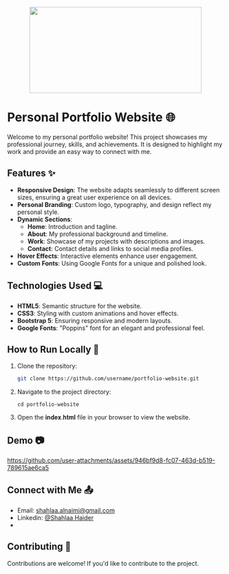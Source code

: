 <p align="center">
  <img width ="400" height="200" src="https://github.com/user-attachments/assets/ce879010-cde2-42cb-a058-aea97a501aa2">
</p>

# Personal Portfolio Website 🌐
Welcome to my personal portfolio website! This project showcases my professional journey, skills, and achievements. It is designed to highlight my work and provide an easy way to connect with me.

## **Features** ✨
- **Responsive Design**: The website adapts seamlessly to different screen sizes, ensuring a great user experience on all devices.  
- **Personal Branding**: Custom logo, typography, and design reflect my personal style.  
- **Dynamic Sections**:  
  - **Home**: Introduction and tagline.  
  - **About**: My professional background and timeline.  
  - **Work**: Showcase of my projects with descriptions and images.  
  - **Contact**: Contact details and links to social media profiles.  
- **Hover Effects**: Interactive elements enhance user engagement.  
- **Custom Fonts**: Using Google Fonts for a unique and polished look.

## **Technologies Used** 💻

- **HTML5**: Semantic structure for the website.  
- **CSS3**: Styling with custom animations and hover effects.  
- **Bootstrap 5**: Ensuring responsive and modern layouts.  
- **Google Fonts**: "Poppins" font for an elegant and professional feel.  

## **How to Run Locally** 🚀

1. Clone the repository:  
   ```bash
   git clone https://github.com/username/portfolio-website.git
2. Navigate to the project directory:
   ```
   cd portfolio-website
3. Open the 𝐢𝐧𝐝𝐞𝐱.𝐡𝐭𝐦𝐥 file in your browser to view the website.   


## **Demo** 📷

https://github.com/user-attachments/assets/946bf9d8-fc07-463d-b519-789615ae6ca5

## **Connect with Me** 📤 
- Email: shahlaa.alnaimi@gmail.com
- Linkedin: [@Shahlaa Haider](https://www.linkedin.com/in/shahlaahaider/)
- 
## **Contributing** 🤝
Contributions are welcome! If you'd like to contribute to the project.


